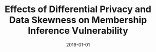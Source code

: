 ---
title: "Effects of Differential Privacy and Data Skewness on Membership Inference Vulnerability"
collection: publications
permalink: /publication/2019-01-01-Effects-of-Differential-Privacy-and-Data-Skewness-on-Membership-Inference-Vulnerability
pubtype: conference
date: 2019-01-01
venue: 'In the proceedings of 2019 First IEEE International Conference on Trust, Privacy and Security in Intelligent Systems and Applications (TPS-ISA)'
authors:  Stacey Truex,  Ling Liu,  Mehmet Gursoy,  Wenqi Wei,  Lei Yu
citation: ' Stacey Truex,  Ling Liu,  Mehmet Gursoy,  Wenqi Wei,  Lei Yu, &quot;Effects of Differential Privacy and Data Skewness on Membership Inference Vulnerability.&quot; In the proceedings of 2019 First IEEE International Conference on Trust, Privacy and Security in Intelligent Systems and Applications (TPS-ISA), 2019.'
---
